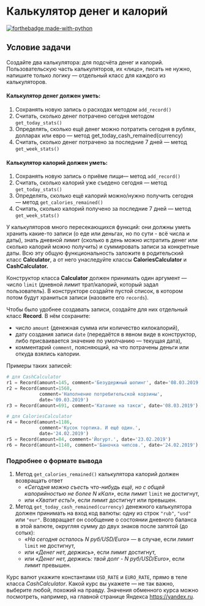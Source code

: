 # Калькулятор денег и калорий

[![forthebadge made-with-python](http://ForTheBadge.com/images/badges/made-with-python.svg)](#)

## Условие задачи
Создайте два калькулятора: для подсчёта денег и калорий. Пользовательскую часть калькуляторов, их «лицо», писать не нужно, напишите только логику — отдельный класс для каждого из калькуляторов.

#### Калькулятор денег должен уметь:

1. Сохранять новую запись о расходах методом `add_record()`
2. Считать, сколько денег потрачено сегодня методом `get_today_stats()`
3. Определять, сколько ещё денег можно потратить сегодня в рублях, долларах или евро — метод get_today_cash_remained(currency)
4. Считать, сколько денег потрачено за последние 7 дней — метод `get_week_stats()`

#### Калькулятор калорий должен уметь:
1. Сохранять новую запись о приёме пищи— метод `add_record()`
2. Считать, сколько калорий уже съедено сегодня — метод `get_today_stats()`
3. Определять, сколько ещё калорий можно/нужно получить сегодня — метод `get_calories_remained()`
4. Считать, сколько калорий получено за последние 7 дней — метод `get_week_stats()`

У калькуляторов много пересекающихся функций: они должны уметь хранить какие-то записи (о еде или деньгах, но по сути - всё числа и даты), знать дневной лимит (сколько в день можно истратить денег или сколько калорий можно получить) и суммировать записи за конкретные даты. Всю эту общую функциональность заложите в родительский класс **Calculator**, а от него унаследуйте классы **CaloriesCalculator** и **CashCalculator.**

Конструктор класса **Calculator** должен принимать один аргумент — число `limit` (дневной лимит трат/калорий, который задал пользователь). В конструкторе создайте пустой список, в котором потом будут храниться записи (назовите его `records`).

Чтобы было удобнее создавать записи, создайте для них отдельный класс **Record**. В нём сохраните:
* число `amount` (денежная сумма или количество килокалорий),
* дату создания записи `date` (передаётся в явном виде в конструктор, либо присваивается значение по умолчанию — текущая дата),
* комментарий `comment`, поясняющий, на что потрачены деньги или откуда взялись калории.

Примеры таких записей:
```python
# для CashCalculator 
r1 = Record(amount=145, comment='Безудержный шопинг', date='08.03.2019')
r2 = Record(amount=1568,
            comment='Наполнение потребительской корзины',
            date='09.03.2019')
r3 = Record(amount=691, comment='Катание на такси', date='08.03.2019')

# для CaloriesCalculator
r4 = Record(amount=1186,
            comment='Кусок тортика. И ещё один.',
            date='24.02.2019')
r5 = Record(amount=84, comment='Йогурт.', date='23.02.2019')
r6 = Record(amount=1140, comment='Баночка чипсов.', date='24.02.2019')
```
### Подробнее о формате вывода
1. Метод `get_calories_remained()` калькулятора калорий должен возвращать ответ
   * *«Сегодня можно съесть что-нибудь ещё, но с общей калорийностью не более N кКал»*, если лимит `limit` не достигнут,
   * или *«Хватит есть!»*, если лимит достигнут или превышен.
2. Метод `get_today_cash_remained(currency)` денежного калькулятора должен принимать на вход код валюты: одну из строк `"rub"`, `"usd"` или `"eur"`.
Возвращает он сообщение о состоянии дневного баланса в этой валюте, округляя сумму до двух знаков после запятой (до сотых):
   * *«На сегодня осталось N руб/USD/Euro»* — в случае, если лимит `limit` не достигнут,
   * или *«Денег нет, держись»*, если лимит достигнут,
   * или *«Денег нет, держись: твой долг - N руб/USD/Euro»*, если лимит превышен.

Курс валют укажите константами `USD_RATE` и `EURO_RATE`, прямо в теле класса *CashCalculator*. Какой курс вы укажете — не так важно, выберите любой, похожий на правду. Значения обменного курса можно посмотреть, например, на главной странице Яндекса https://yandex.ru.
